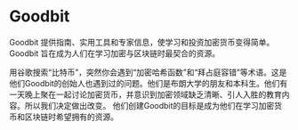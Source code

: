 # Goodbit

Goodbit 提供指南、实用工具和专家信息，使学习和投资加密货币变得简单。Goodbit 旨在成为人们在学习加密与区块链时最契合的资源。

用谷歌搜索“比特币”，突然你会遇到“加密哈希函数”和“拜占庭容错”等术语。这是他们Goodbit的创始人也遇到过的问题。他们是布朗大学的朋友和本科生。他们有一天晚上聚在一起讨论加密货币，并意识到加密领域缺乏清晰、引人入胜的教育内容。所以我们决定做出改变。
他们创建Goodbit的目标是成为他们在学习加密货币和区块链时希望拥有的资源。
